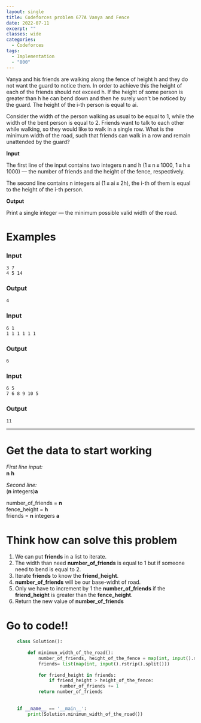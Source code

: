 ```yaml
---
layout: single
title: Codeforces problem 677A Vanya and Fence
date: 2022-07-11
excerpt: ""
classes: wide
categories:
  - Codeforces
tags:
  - Implementation
  - "800"
---
```


Vanya and his friends are walking along the fence of height h and they do not want the guard to notice them. In order to achieve this the height of each of the friends should not exceed h. If the height of some person is greater than h he can bend down and then he surely won't be noticed by the guard. The height of the i-th person is equal to ai.

Consider the width of the person walking as usual to be equal to 1, while the width of the bent person is equal to 2. Friends want to talk to each other while walking, so they would like to walk in a single row. What is the minimum width of the road, such that friends can walk in a row and remain unattended by the guard?

**Input**

The first line of the input contains two integers n and h (1 ≤ n ≤ 1000, 1 ≤ h ≤ 1000) — the number of friends and the height of the fence, respectively.

The second line contains n integers ai (1 ≤ ai ≤ 2h), the i-th of them is equal to the height of the i-th person.

**Output**

Print a single integer — the minimum possible valid width of the road.

# Examples

### **Input**
```
3 7
4 5 14
```
### **Output**
```
4
```
### **Input**
```
6 1
1 1 1 1 1 1
```
### **Output**
```
6
```
### **Input**
```
6 5
7 6 8 9 10 5
```
### **Output**
```
11
```

---

# Get the data to start working

*First line input:*<br>
**n** **h**<br>

*Second line:*<br>
(**n** integers)**a**

number_of_friends = **n**<br>
fence_height = **h**<br>
friends = **n** integers **a**

# Think how can solve this problem

1. We can put **friends** in a list to iterate.  
2. The width than need **number_of_friends** is equal to 1 but if someone need to bend is equal to 2.  
3. Iterate **friends** to know the **friend_height**.  
4. **number_of_friends** will be our base-widht of road.    
5. Only we have to increment by 1 the **number_of_friends** if the **friend_height** is greater than the **fence_height**.  
6. Return the new value of **number_of_friends**
    
# Go to code!!

```python
    class Solution():
     
        def minimun_width_of_the_road():
            number_of_friends, height_of_the_fence = map(int, input().split())
            friends= list(map(int, input().rstrip().split()))
     
            for friend_height in friends:
                if friend_height > height_of_the_fence:
                    number_of_friends += 1
            return number_of_friends
     
     
    if __name__ == '__main__':
        print(Solution.minimun_width_of_the_road())
```
